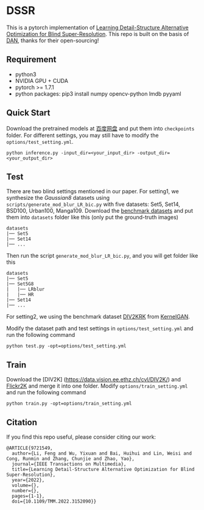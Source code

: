 # DSSR
This is a pytorch implementation of [Learning Detail-Structure Alternative Optimization for Blind Super-Resolution](https://ieeexplore.ieee.org/abstract/document/9721549).
This repo is built on the basis of [DAN](https://github.com/greatlog/DAN), thanks for their open-sourcing!
## Requirement
+ python3
+ NVIDIA GPU + CUDA
+ pytorch >= 1.7.1
+ python packages: pip3 install numpy opencv-python lmdb pyyaml
## Quick Start
Download the pretrained models at [百度网盘](https://pan.baidu.com/s/1J11LyvdSWsiYZfia1a6YVw?pwd=dssr) and put them into `checkpoints` folder. For different settings, you may still have to modify the `options/test_setting.yml`.
```
python inference.py -input_dir=<your_input_dir> -output_dir=<your_output_dir>
```
## Test
There are two blind settings mentioned in our paper. For setting1, we synthesize the *Gaussian8* datasets using `scripts/generate_mod_blur_LR_bic.py` with five datasets: Set5, Set14, BSD100, Urban100, Manga109. Download the [benchmark datasets](https://github.com/XPixelGroup/BasicSR/blob/a19aac61b277f64be050cef7fe578a121d944a0e/docs/Datasets.md) and put them into `datasets` folder like this (only put the ground-truth images)
```
datasets
|── Set5
|── Set14
|── ...
```
Then run the script `generate_mod_blur_LR_bic.py`, and you will get folder like this
```
datasets
|── Set5
|── Set5G8
|   |── LRblur
|   |── HR
|── Set14
|── ...
```
For setting2, we using the benchmark dataset [DIV2KRK]((http://www.wisdom.weizmann.ac.il/~vision/kernelgan/DIV2KRK_public.zip)) from [KernelGAN](https://github.com/sefibk/KernelGAN).

Modify the dataset path and test settings in `options/test_setting.yml` and run the following command
```
python test.py -opt=options/test_setting.yml
```
## Train
Download the [DIV2K] (https://data.vision.ee.ethz.ch/cvl/DIV2K/) and [Flickr2K](http://cv.snu.ac.kr/research/EDSR/Flickr2K.tar) and merge it into one folder. Modify `options/train_setting.yml` and run the following command
```
python train.py -opt=options/train_setting.yml
```
## Citation
If you find this repo useful, please consider citing our work:
```
@ARTICLE{9721549,
  author={Li, Feng and Wu, Yixuan and Bai, Huihui and Lin, Weisi and Cong, Runmin and Zhang, Chunjie and Zhao, Yao},
  journal={IEEE Transactions on Multimedia}, 
  title={Learning Detail-Structure Alternative Optimization for Blind Super-Resolution}, 
  year={2022},
  volume={},
  number={},
  pages={1-1},
  doi={10.1109/TMM.2022.3152090}}
```
